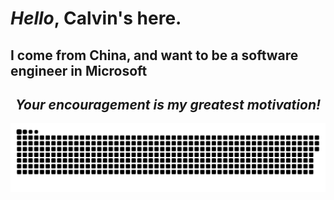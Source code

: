 # *Hello*, Calvin's here.
## I come from China, and want to be a software engineer in Microsoft
## <center>*Your encouragement is my greatest motivation!*</center>
<img src="https://raw.githubusercontent.com/liruizhe-cn/liruizhe-cn.github.io/main/svg/contributions.svg">
